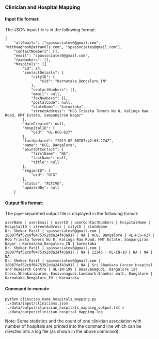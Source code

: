 ### Clinician and Hospital Mapping
#### Input file format:
The JSON input file is in the following format:

	{
		"allEmails": ["spassociates6@gmail.com", "mithuaghosh@strandls.com", "spassociates@gmail.com"],
		"contactNumbers": [],
		"email": "spassociates6@gmail.com",
		"faxNumbers": [],
		"hospitals": [{
			"id": 24,
			"contactDetails": {
				"cityID": {
					"uid": "Karnataka_Bengaluru_IN"
				},
				"contactNumbers": [],
				"email": null,
				"faxNumbers": [],
				"postalCode": null,
				"stateName": "karnataka",
				"streetAddress": "HCG Triesta Towers No 8, Kalinga Rao Road, HMT Estate, Sampangiram Nagar"
			},
			"dateCreated": null,
			"hospitalID": {
				"uid": "HL-HCG-627"
			},
			"lastUpdated": "2019-02-08T07:42:03.274Z",
			"name": "HCG, Bangalore",
			"pointOfContact": {
				"firstName": "NA",
				"lastName": null,
				"title": null
			},
			"regionID": {
				"uid": "HCG"
			},
			"status": "ACTIVE",
			"updatedBy": null
		}

#### Output file format:
The pipe-separeted output file is displayed in the following format:

	userName | userEmail | userID | userContactNumbers | hospitalName | hospitalID | streetAddress | cityID | stateName
	Dr. Shekar Patil | spassociates6@gmail.com | 28087faf52c8f0475392dda24f43a917 | NA | HCG, Bangalore | HL-HCG-627 | HCG Triesta Towers No 8, Kalinga Rao Road, HMT Estate, Sampangiram Nagar | Karnataka_Bengaluru_IN | karnataka
	Dr. Shekar Patil | spassociates6@gmail.com | 28087faf52c8f0475392dda24f43a917 | NA | 12345 | HL-IN-10 | NA | NA | NA
	Dr. Shekar Patil | spassociates6@gmail.com | 28087faf52c8f0475392dda24f43a917 | NA | Sri Shankara Cancer Hospital and Research Centre | HL-IN-109 | Basavanagudi, Bangalore 1st Cross,Shankarapuram, Basavanagudi,Landmark:Shankar math, Bangalore | Karnataka_Bengaluru_IN | Karnataka

#### Command to execute

	python clinician_name_hospitals_mapping.py ../data/input/clinicians.json ../data/output/clinician_hospitals_mapping_output.txt > ../data/output/clinician_hospital_mapping.log

Note: Some statistics and the count of one clinician association with number of hospitals are printed into the command line which can be directed into a log file (as shown in the above command).
